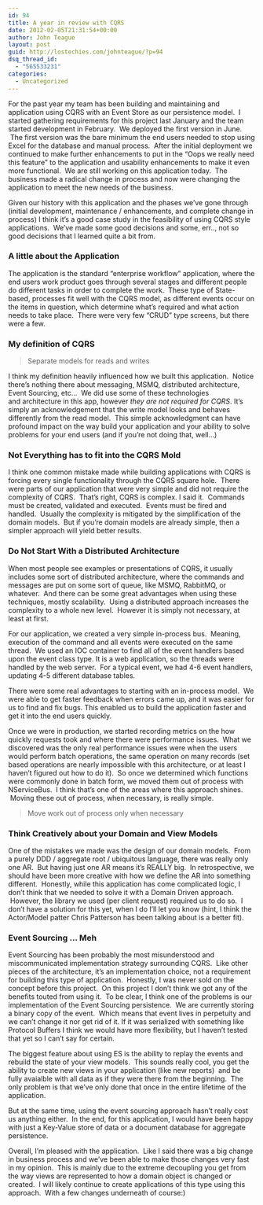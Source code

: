 ```yaml
---
id: 94
title: A year in review with CQRS
date: 2012-02-05T21:31:54+00:00
author: John Teague
layout: post
guid: http://lostechies.com/johnteague/?p=94
dsq_thread_id:
  - "565533231"
categories:
  - Uncategorized
---
```

For the past year my team has been building and maintaining and application using CQRS with an Event Store as our persistence model.  I started gathering requirements for this project last January and the team started development in February.  We deployed the first version in June.  The first version was the bare minimum the end users needed to stop using Excel for the database and manual process.  After the initial deployment we continued to make further enhancements to put in the &#8220;Oops we really need this feature&#8221; to the application and usability enhancements to make it even more functional.  We are still working on this application today.  The business made a radical change in process and now were changing the application to meet the new needs of the business.

Given our history with this application and the phases we&#8217;ve gone through (initial development, maintenance / enhancements, and complete change in process) I think it&#8217;s a good case study in the feasibility of using CQRS style applications.  We&#8217;ve made some good decisions and some, err.., not so good decisions that I learned quite a bit from.

### A little about the Application

The application is the standard &#8220;enterprise workflow&#8221; application, where the end users work product goes through several stages and different people do different tasks in order to complete the work.  These type of State-based, processes fit well with the CQRS model, as different events occur on the items in question, which determine what&#8217;s required and what action needs to take place.  There were very few &#8220;CRUD&#8221; type screens, but there were a few.

### My definition of CQRS

> Separate models for reads and writes

I think my definition heavily influenced how we built this application.  Notice there&#8217;s nothing there about messaging, MSMQ, distributed architecture, Event Sourcing, etc&#8230;  We did use some of these technologies and architecture in this app, however _they are not required for CQRS_. It&#8217;s simply an acknowledgement that the write model looks and behaves differently from the read model.  This simple acknowledgment can have profound impact on the way build your application and your ability to solve problems for your end users (and if you&#8217;re not doing that, well&#8230;)

### Not Everything has to fit into the CQRS Mold

I think one common mistake made while building applications with CQRS is forcing every single functionality through the CQRS square hole.  There were parts of our application that were very simple and did not require the complexity of CQRS.  That&#8217;s right, CQRS is complex. I said it.  Commands must be created, validated and executed.  Events must be fired and handled.  Usually the complexity is mitigated by the simplification of the domain models.  But if you&#8217;re domain models are already simple, then a simpler approach will yield better results.

### Do Not Start With a Distributed Architecture

When most people see examples or presentations of CQRS, it usually includes some sort of distributed architecture, where the commands and messages are put on some sort of queue, like MSMQ, RabbitMQ, or whatever.  And there can be some great advantages when using these techniques, mostly scalability.  Using a distributed approach increases the complexity to a whole new level.  However it is simply not necessary, at least at first.

For our application, we created a very simple in-process bus.  Meaning, execution of the command and all events were executed on the same thread.  We used an IOC container to find all of the event handlers based upon the event class type. It is a web application, so the threads were handled by the web server.  For a typical event, we had 4-6 event handlers, updating 4-5 different database tables.

There were some real advantages to starting with an in-process model.  We were able to get faster feedback when errors came up, and it was easier for us to find and fix bugs. This enabled us to build the application faster and get it into the end users quickly.

Once we were in production, we started recording metrics on the how quickly requests took and where there were performance issues.  What we discovered was the only real performance issues were when the users would perform batch operations, the same operation on many records (set based operations are nearly impossible with this architecture, or at least I haven&#8217;t figured out how to do it).  So once we determined which functions were commonly done in batch form, we moved them out of process with NServiceBus.  I think that&#8217;s one of the areas where this approach shines.  Moving these out of process, when necessary, is really simple.

> Move work out of process only when necessary

### Think Creatively about your Domain and View Models

One of the mistakes we made was the design of our domain models.  From a purely DDD / aggregate root / ubiquitous language, there was really only one AR.  But having just one AR means it&#8217;s REALLY big.  In retrospective, we should have been more creative with how we define the AR into something different.  Honestly, while this application has come complicated logic, I don&#8217;t think that we needed to solve it with a Domain Driven approach.  However, the library we used (per client request) required us to do so.  I don&#8217;t have a solution for this yet, when I do I&#8217;ll let you know (hint, I think the Actor/Model patter Chris Patterson has been talking about is a better fit).

### Event Sourcing &#8230; Meh

Event Sourcing has been probably the most misunderstood and miscommunicated implementation strategy surrounding CQRS.  Like other pieces of the architecture, it&#8217;s an implementation choice, not a requirement for building this type of application.  Honestly, I was never sold on the concept before this project.  On this project I don&#8217;t think we got any of the benefits touted from using it.  To be clear, I think one of the problems is our implementation of the Event Sourcing persistence.  We are currently storing a binary copy of the event.  Which means that event lives in perpetuity and we can&#8217;t change it nor get rid of it. If it was serialized with something like Protocol Buffers I think we would have more flexibility, but I haven&#8217;t tested that yet so I can&#8217;t say for certain.

The biggest feature about using ES is the ability to replay the events and rebuild the state of your view models.  This sounds really cool, you get the ability to create new views in your application (like new reports)  and be fully avaialble with all data as if they were there from the beginning.  The only problem is that we&#8217;ve only done that once in the entire lifetime of the application.

But at the same time, using the event sourcing approach hasn&#8217;t really cost us anything either.  In the end, for this application, I would have been happy with just a Key-Value store of data or a document database for aggregate persistence.

Overall, I&#8217;m pleased with the application.  Like I said there was a big change in business process and we&#8217;ve been able to make those changes very fast in my opinion.  This is mainly due to the extreme decoupling you get from the way views are represented to how a domain object is changed or created.  I will likely continue to create applications of this type using this approach.  With a few changes underneath of course:)